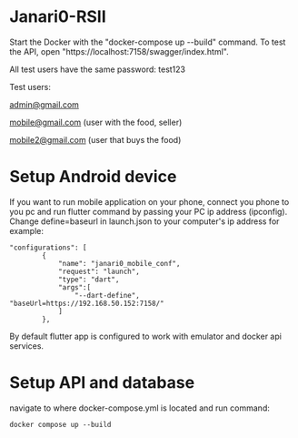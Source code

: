 # Janari0-RSII

Start the Docker with the "docker-compose up --build" command. To test the API, open "https://localhost:7158/swagger/index.html".

All test users have the same password: test123

Test users:

admin@gmail.com

mobile@gmail.com (user with the food, seller)

mobile2@gmail.com (user that buys the food)


# Setup Android device 

If you want to run mobile application on your phone, connect you phone to you pc and run flutter command by passing your PC ip address (ipconfig). 
Change define=baseurl in launch.json to your computer's ip address
for example:
```
"configurations": [
        {
            "name": "janari0_mobile_conf",
            "request": "launch",
            "type": "dart",
            "args":[
                "--dart-define", "baseUrl=https://192.168.50.152:7158/"
            ]
        },
```
By default flutter app is configured to work with emulator and docker api services.



# Setup API and database
navigate to where docker-compose.yml is located and run command:
```
docker compose up --build
```
